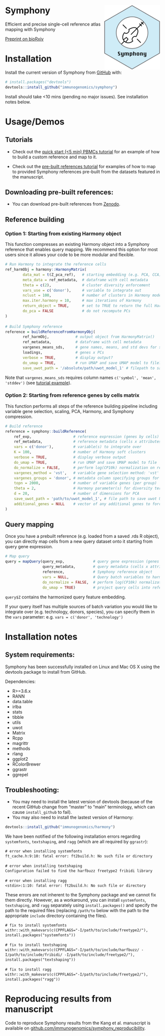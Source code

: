 
<!-- README.md is generated from README.Rmd. Please edit that file -->

# Symphony <img src="man/figures/symphony_logo.png" alt="logo" width="181" align="right"/>

<!-- badges: start -->
<!-- badges: end -->

Efficient and precise single-cell reference atlas mapping with Symphony

[Preprint on
bioRxiv](https://www.biorxiv.org/content/10.1101/2020.11.18.389189v2)

# Installation

Install the current version of Symphony from
[GitHub](https://github.com/) with:

``` r
# install.packages("devtools")
devtools::install_github("immunogenomics/symphony")
```

Install should take &lt;10 mins (pending no major issues). See
installation notes below.

# Usage/Demos

## Tutorials

-   Check out the [quick start (&lt;5 min) PBMCs
    tutorial](https://github.com/immunogenomics/symphony/blob/main/vignettes/pbmcs_tutorial.ipynb/)
    for an example of how to build a custom reference and map to it.

-   Check out the [pre-built references
    tutorial](https://github.com/immunogenomics/symphony/blob/main/vignettes/prebuilt_references_tutorial.ipynb)
    for examples of how to map to provided Symphony references pre-built
    from the datasets featured in the manuscript.

## Downloading pre-built references:

-   You can download pre-built references from
    [Zenodo](https://zenodo.org/record/5090425#.YOqe_hNKhTY).

## Reference building

### Option 1: Starting from existing Harmony object

This function compresses an existing Harmony object into a Symphony
reference that enables query mapping. We recommend this option for most
users since it allows your code to be more modular and flexible.

``` r
# Run Harmony to integrate the reference cells
ref_harmObj = harmony::HarmonyMatrix(
        data_mat = t(Z_pca_ref),   # starting embedding (e.g. PCA, CCA) of cells
        meta_data = ref_metadata,  # dataframe with cell metadata
        theta = c(2),              # cluster diversity enforcement
        vars_use = c('donor'),     # variable to integrate out
        nclust = 100,              # number of clusters in Harmony model
        max.iter.harmony = 10,     # max iterations of Harmony
        return_object = TRUE,      # set to TRUE to return the full Harmony object
        do_pca = FALSE             # do not recompute PCs
)

# Build Symphony reference
reference = buildReferenceFromHarmonyObj(
        ref_harmObj,            # output object from HarmonyMatrix()
        ref_metadata,           # dataframe with cell metadata
        vargenes_means_sds,     # gene names, means, and std devs for scaling
        loadings,               # genes x PCs
        verbose = TRUE,         # display output?
        do_umap = TRUE,         # run UMAP and save UMAP model to file?
        save_uwot_path = '/absolute/path/uwot_model_1' # filepath to save UMAP model)
```

Note that `vargenes_means_sds` requires column names
`c('symbol', 'mean', 'stddev')` (see [tutorial
example](https://github.com/immunogenomics/symphony/blob/main/vignettes/pbmcs_tutorial.ipynb/)).

### Option 2: Starting from reference genes by cells matrix

This function performs all steps of the reference building pipeline
including variable gene selection, scaling, PCA, Harmony, and Symphony
compression.

``` r
# Build reference
reference = symphony::buildReference(
    ref_exp,                   # reference expression (genes by cells)
    ref_metadata,              # reference metadata (cells x attributes)
    vars = c('donor'),         # variable(s) to integrate over
    K = 100,                   # number of Harmony soft clusters
    verbose = TRUE,            # display verbose output
    do_umap = TRUE,            # run UMAP and save UMAP model to file
    do_normalize = FALSE,      # perform log(CP10k) normalization on reference expression
    vargenes_method = 'vst',   # variable gene selection method: 'vst' or 'mvp'
    vargenes_groups = 'donor', # metadata column specifying groups for variable gene selection within each group
    topn = 2000,               # number of variable genes (per group)
    theta = 2,                 # Harmony parameter(s) for diversity term
    d = 20,                    # number of dimensions for PCA
    save_uwot_path = 'path/to/uwot_model_1', # file path to save uwot UMAP model
    additional_genes = NULL    # vector of any additional genes to force include
)
```

## Query mapping

Once you have a prebuilt reference (e.g. loaded from a saved .rds R
object), you can directly map cells from a new query dataset onto it
starting from query gene expression.

``` r
# Map query
query = mapQuery(query_exp,             # query gene expression (genes x cells)
                 query_metadata,        # query metadata (cells x attributes)
                 reference,             # Symphony reference object
                 vars = NULL,           # Query batch variables to harmonize over (NULL treats query as one batch)
                 do_normalize = FALSE,  # perform log(CP10k) normalization on query (set to FALSE if already normalized)
                 do_umap = TRUE)        # project query cells into reference UMAP
```

`query$Z` contains the harmonized query feature embedding.

If your query itself has multiple sources of batch variation you would
like to integrate over (e.g. technology, donors, species), you can
specify them in the `vars` parameter:
e.g. `vars = c('donor', 'technology')`

# Installation notes

## System requirements:

Symphony has been successfully installed on Linux and Mac OS X using the
devtools package to install from GitHub.

Dependencies:

-   R&gt;=3.6.x
-   RANN
-   data.table
-   irlba
-   stats
-   tibble
-   utils
-   uwot
-   Matrix
-   Rcpp
-   magrittr
-   methods
-   rlang
-   ggplot2
-   RColorBrewer
-   ggrastr
-   ggrepel

## Troubleshooting:

-   You may need to install the latest version of devtools (because of
    the recent GitHub change from “master” to “main” terminology, which
    can cause `install_github` to fail).
-   You may also need to install the lastest version of Harmony:

``` r
devtools::install_github("immunogenomics/harmony")
```

We have been notified of the following installation errors regarding
`systemfonts`, `textshaping`, and `ragg` (which are all required by
`ggrastr`):

    # error when installing systemfonts
    ft_cache.h:9:10: fatal error: ft2build.h: No such file or directory

    # error when installing textshaping
    Configuration failed to find the harfbuzz freetype2 fribidi library

    # error when installing ragg
    <stdin>:1:10: fatal error: ft2build.h: No such file or directory

These errors are not inherent to the Symphony package and we cannot fix
them directly. However, as a workaround, you can install `systemfonts`,
`textshaping`, and `ragg` separately using `install.packages()` and
specify the path to the required files (replacing `/path/to` below with
the path to the appropriate `include` directory containing the files).

    # fix to install systemfonts
    withr::with_makevars(c(CPPFLAGS="-I/path/to/include/freetype2/"), install.packages("systemfonts"))

    # fix to install textshaping
    withr::with_makevars(c(CPPFLAGS="-I/path/to/include/harfbuzz/ -I/path/to/include/fribidi/ -I/path/to/include/freetype2/"), install.packages("textshaping"))

    # fix to install ragg
    withr::with_makevars(c(CPPFLAGS="-I/path/to/include/freetype2/"), install.packages("ragg"))

# Reproducing results from manuscript

Code to reproduce Symphony results from the Kang et al. manuscript is
available on
[github.com/immunogenomics/symphony\_reproducibility](github.com/immunogenomics/symphony_reproducibility).
